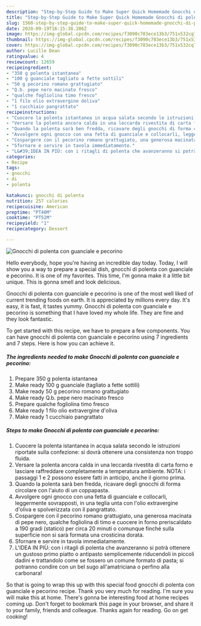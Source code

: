 ```yaml
---
description: "Step-by-Step Guide to Make Super Quick Homemade Gnocchi di polenta con guanciale e pecorino"
title: "Step-by-Step Guide to Make Super Quick Homemade Gnocchi di polenta con guanciale e pecorino"
slug: 1560-step-by-step-guide-to-make-super-quick-homemade-gnocchi-di-polenta-con-guanciale-e-pecorino
date: 2020-09-19T16:15:38.206Z
image: https://img-global.cpcdn.com/recipes/f3090c783ece13b3/751x532cq70/gnocchi-di-polenta-con-guanciale-e-pecorino-recipe-main-photo.jpg
thumbnail: https://img-global.cpcdn.com/recipes/f3090c783ece13b3/751x532cq70/gnocchi-di-polenta-con-guanciale-e-pecorino-recipe-main-photo.jpg
cover: https://img-global.cpcdn.com/recipes/f3090c783ece13b3/751x532cq70/gnocchi-di-polenta-con-guanciale-e-pecorino-recipe-main-photo.jpg
author: Lucille Dean
ratingvalue: 4
reviewcount: 12659
recipeingredient:
- "350 g polenta istantanea"
- "100 g guanciale tagliato a fette sottili"
- "50 g pecorino romano grattugiato"
- "Q.b. pepe nero macinato fresco"
- "qualche fogliolina timo fresco"
- "1 filo olio extravergine doliva"
- "1 cucchiaio pangrattato"
recipeinstructions:
- "Cuocere la polenta istantanea in acqua salata secondo le istruzioni riportate sulla confezione: si dovrà ottenere una consistenza non troppo fluida."
- "Versare la polenta ancora calda in una leccarda rivestita di carta forno e lasciare raffreddare completamente a temperatura ambiente. NOTA: i passaggi 1 e 2 possono essere fatti in anticipo, anche il giorno prima."
- "Quando la polenta sarà ben fredda, ricavare degli gnocchi di forma circolare con l&#39;aiuto di un coppapasta."
- "Avvolgere ogni gnocco con una fetta di guanciale e collocarli, leggermente sovrapposti, in una teglia unta con l&#39;olio extravergine d&#39;oliva e spolverizzata con il pangrattato."
- "Cospargere con il pecorino romano grattugiato, una generosa macinata di pepe nero, qualche fogliolina di timo e cuocere in forno preriscaldato a 190 gradi (statico) per circa 20 minuti o comunque finché sulla superficie non si sarà formata una crosticina dorata."
- "Sfornare e servire in tavola immediatamente."
- "L&#39;IDEA IN PIÙ: con i ritagli di polenta che avanzeranno si potrà ottenere un gustoso primo piatto o antipasto semplicemente riducendoli in piccoli dadini e trattandolo come se fossero un comune formato di pasta; si potranno condire con un bel sugo all&#39;amatriciana o perfino alla carbonara!"
categories:
- Recipe
tags:
- gnocchi
- di
- polenta

katakunci: gnocchi di polenta 
nutrition: 257 calories
recipecuisine: American
preptime: "PT40M"
cooktime: "PT52M"
recipeyield: "1"
recipecategory: Dessert

---
```



![Gnocchi di polenta con guanciale e pecorino](https://img-global.cpcdn.com/recipes/f3090c783ece13b3/751x532cq70/gnocchi-di-polenta-con-guanciale-e-pecorino-recipe-main-photo.jpg)

Hello everybody, hope you're having an incredible day today. Today, I will show you a way to prepare a special dish, gnocchi di polenta con guanciale e pecorino. It is one of my favorites. This time, I'm gonna make it a little bit unique. This is gonna smell and look delicious.

Gnocchi di polenta con guanciale e pecorino is one of the most well liked of current trending foods on earth. It is appreciated by millions every day. It's easy, it is fast, it tastes yummy. Gnocchi di polenta con guanciale e pecorino is something that I have loved my whole life. They are fine and they look fantastic.




To get started with this recipe, we have to prepare a few components. You can have gnocchi di polenta con guanciale e pecorino using 7 ingredients and 7 steps. Here is how you can achieve it.

<!--inarticleads1-->

##### The ingredients needed to make Gnocchi di polenta con guanciale e pecorino:

1. Prepare 350 g polenta istantanea
1. Make ready 100 g guanciale (tagliato a fette sottili)
1. Make ready 50 g pecorino romano grattugiato
1. Make ready Q.b. pepe nero macinato fresco
1. Prepare qualche fogliolina timo fresco
1. Make ready 1 filo olio extravergine d&#39;oliva
1. Make ready 1 cucchiaio pangrattato




<!--inarticleads2-->

##### Steps to make Gnocchi di polenta con guanciale e pecorino:

1. Cuocere la polenta istantanea in acqua salata secondo le istruzioni riportate sulla confezione: si dovrà ottenere una consistenza non troppo fluida.
1. Versare la polenta ancora calda in una leccarda rivestita di carta forno e lasciare raffreddare completamente a temperatura ambiente. NOTA: i passaggi 1 e 2 possono essere fatti in anticipo, anche il giorno prima.
1. Quando la polenta sarà ben fredda, ricavare degli gnocchi di forma circolare con l&#39;aiuto di un coppapasta.
1. Avvolgere ogni gnocco con una fetta di guanciale e collocarli, leggermente sovrapposti, in una teglia unta con l&#39;olio extravergine d&#39;oliva e spolverizzata con il pangrattato.
1. Cospargere con il pecorino romano grattugiato, una generosa macinata di pepe nero, qualche fogliolina di timo e cuocere in forno preriscaldato a 190 gradi (statico) per circa 20 minuti o comunque finché sulla superficie non si sarà formata una crosticina dorata.
1. Sfornare e servire in tavola immediatamente.
1. L&#39;IDEA IN PIÙ: con i ritagli di polenta che avanzeranno si potrà ottenere un gustoso primo piatto o antipasto semplicemente riducendoli in piccoli dadini e trattandolo come se fossero un comune formato di pasta; si potranno condire con un bel sugo all&#39;amatriciana o perfino alla carbonara!




So that is going to wrap this up with this special food gnocchi di polenta con guanciale e pecorino recipe. Thank you very much for reading. I'm sure you will make this at home. There's gonna be interesting food at home recipes coming up. Don't forget to bookmark this page in your browser, and share it to your family, friends and colleague. Thanks again for reading. Go on get cooking!
